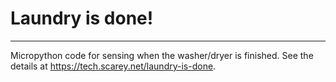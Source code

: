 # Laundry is done!

***

Micropython code for sensing when the washer/dryer is finished.  See the details at https://tech.scarey.net/laundry-is-done.